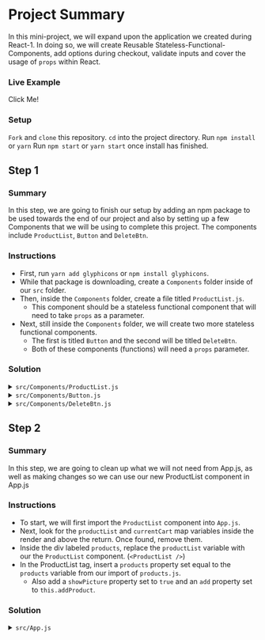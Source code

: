 # Project Summary 

In this mini-project, we will expand upon the application we created during React-1. In doing so, we will create Reusable Stateless-Functional-Components, add options during checkout, validate inputs and cover the usage of ```props``` within React.


### Live Example
Click Me!

### Setup

```Fork``` and ```clone``` this repository.
```cd``` into the project directory.
Run ```npm install``` or ```yarn```
Run ```npm start``` or ```yarn start``` once install has finished.

## Step 1

### Summary

In this step, we are going to finish our setup by adding an npm package to be used towards the end of our project and also by setting up a few Components that we will be using to complete this project. The components include `ProductList`, `Button` and `DeleteBtn`.

### Instructions

* First, run `yarn add glyphicons` or `npm install glyphicons`.
* While that package is downloading, create a `Components` folder inside of our `src` folder.
* Then, inside the `Components` folder, create a file titled `ProductList.js`.
  * This component should be a stateless functional component that will need to take `props` as a parameter.
* Next, still inside the `Components` folder, we will create two more stateless functional components. 
  * The first is titled `Button` and the second will be titled `DeleteBtn`. 
  * Both of these components (functions) will need a `props` parameter.

### Solution

<details>
  <summary><code>src/Components/ProductList.js</code></summary>

```jsx
export default function ProductList(props){
  return (

  )
}
```
</details>

<details>
  <summary><code>src/Components/Button.js</code></summary>

```jsx
const Button = props => {
  return (

  )
}

export default Button;
```
</details>

<details>
  <summary><code>src/Components/DeleteBtn.js</code></summary>

```jsx
const DeleteBtn = props => {

}

export default DeleteBtn;
```
</details>

## Step 2

### Summary

In this step, we are going to clean up what we will not need from App.js, as well as making changes so we can use our new ProductList component in App.js

### Instructions

* To start, we will first import the `ProductList` component into `App.js`.
* Next, look for the `productList` and `currentCart` map variables inside the render and above the return. Once found, remove them. 
* Inside the div labeled `products`, replace the `productList` variable with our the `ProductList` component. (`<ProductList />`)
* In the ProductList tag, insert a `products` property set equal to the `products` variable from our import of `products.js`.
  * Also add a `showPicture` property set to `true` and an `add` property set to `this.addProduct`.

### Solution

<details>
  <summary><code>src/App.js</code></summary>

```jsx
import React, { Component } from 'react';
import './App.css';
import products from './products';

// React 2
import ProductList from './Components/ProductList';

class App extends Component {
  constructor(){
    super();
    this.state = {
      cart: [],
      name: '',
      message: '',
      //React 2
      shipping: false,
      giftWrap: false,
      validZip: false,
    }
    this.updateName = this.updateName.bind(this)
    this.deleteItem = this.deleteItem.bind(this)
  }

  // Create addProduct method here
  addProduct = product => {
    this.setState({
      cart: [...this.state.cart, product]
    })
  }

  // Create checkout method here
  checkout = () => {
    if(!this.state.name){
      this.setState({
        message: 'You must enter a name to continue. '
      })
    } else {
      this.setState({
        cart: [],
        name: '',
        message: 'Payment Successful!'
      })
    }
  }

  // Create calculateTotal method here
  calculateTotal(){
    return this.state.cart.map(e => {
      return e.price
    }).reduce((a, c) => a + c, 0)
  }

  // Create updateName method here
  updateName(event){
    this.setState({ name: event.target.value })
  }

  // React 2 changes

  // Create deleteItem method here
  deleteItem(product){
    let copy = this.state.cart.slice();
    let newCart = copy.filter(element => element !== product);
    this.setState({
      cart: newCart
    })
  }

  // Create toggleCheck method here
  toggleCheck = val => {
    if(val === 'standard'){
      this.setState({
        shipping: !this.state.shipping
      })
    } else if (val === 'expedited'){
      this.setState({
        shipping: true
      })
    } else {
      this.setState({
        giftWrap: !this.state.giftWrap
      })
    }
  }

  render() {

    return (
      <div className="App">

          <h1> DevMountain Shop </h1>

          <div className="products">
            <ProductList products={products} showPicture={true} add={this.addProduct}/>
          </div>


          <div className="checkout">
            <ProductList products={this.state.cart} showPicture={false} delete={this.deleteItem} />
            <div className="checkout-bottom">

              <div className='input-group'>
                <h3>Customer Information:</h3>
                <input className='input' type="text" onChange={this.updateName} placeholder='Enter name' value={this.state.name}/>
                <input className='input'  type="text" onChange={this.updateName} placeholder='Enter email' value={this.state.email}/>
                <input className='input'  type="text" onChange={this.updateName} placeholder='Enter zipcode' value={this.state.zipcode}/>

                <div className="checkout-options">
                  <label><input type="radio" value='standard' onChange={e => this.toggleCheck(e.target.value)} checked={!this.state.shipping}/>Standard Shipping</label>
                  <label><input type="radio" value='expedited' onChange={e => this.toggleCheck(e.target.value)} checked={this.state.shipping}/>Expedited Shipping ($5.00)</label>
                  <label><input type="checkbox" onClick={e => this.toggleCheck(e)} checked={this.state.giftWrap}/>Gift Wrap ($10.00)</label>
                </div>

              </div>

              <h1 className='total'>${this.calculateTotal()}</h1>

            </div>

            <button type='submit' onClick={this.checkout}>Confirm Payment</button>

            {this.state.message && <h4>{this.state.message}</h4>}
          </div>

      </div>
    );
  }
}

export default App;
```

## Step 3

### Summary

### Instructions

### Solution
